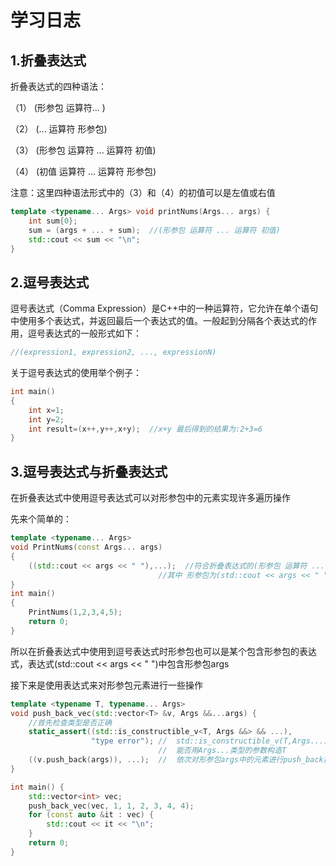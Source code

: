 # 					学习日志

## 1.折叠表达式

折叠表达式的四种语法：

（1）	(形参包 运算符... )

（2）	(... 运算符 形参包)

（3）	(形参包 运算符 ... 运算符 初值)

（4）	(初值 运算符 ... 运算符 形参包)

注意：这里四种语法形式中的（3）和（4）的初值可以是左值或右值

```c++
template <typename... Args> void printNums(Args... args) {
    int sum{0};                                                     
    sum = (args + ... + sum);  //(形参包 运算符 ... 运算符 初值)
    std::cout << sum << "\n";
}                                                         
```

## 2.逗号表达式

逗号表达式（Comma Expression）是C++中的一种运算符，它允许在单个语句中使用多个表达式，并返回最后一个表达式的值。一般起到分隔各个表达式的作用，逗号表达式的一般形式如下：

```C++
//(expression1, expression2, ..., expressionN)
```

关于逗号表达式的使用举个例子：

```c++
int main()
{
	int x=1;
	int y=2;
	int result=(x++,y++,x+y);  //x+y 最后得到的结果为:2+3=6
}
```

## 3.逗号表达式与折叠表达式

在折叠表达式中使用逗号表达式可以对形参包中的元素实现许多遍历操作

先来个简单的：

```c++
template <typename... Args>
void PrintNums(const Args... args)
{
    ((std::cout << args << " "),...);  //符合折叠表达式的(形参包 运算符 ...)形式
    							 //其中 形参包为(std::cout << args << " ")，运算符为 ','
}
int main()
{
    PrintNums(1,2,3,4,5);
    return 0;
}
```

所以在折叠表达式中使用到逗号表达式时形参包也可以是某个包含形参包的表达式，表达式(std::cout << args << " ")中包含形参包args

接下来是使用表达式来对形参包元素进行一些操作

```c++
template <typename T, typename... Args>
void push_back_vec(std::vector<T> &v, Args &&...args) {
    //首先检查类型是否正确
    static_assert((std::is_constructible_v<T, Args &&> && ...),
                  "type error"); //  std::is_constructible_v(T,Args...)
                                 //  能否用Args...类型的参数构造T
    ((v.push_back(args)), ...);  //  依次对形参包args中的元素进行push_back操作
}

int main() {
    std::vector<int> vec;
    push_back_vec(vec, 1, 1, 2, 3, 4, 4);
    for (const auto &it : vec) {
        std::cout << it << "\n";
    }
    return 0;
}
```

